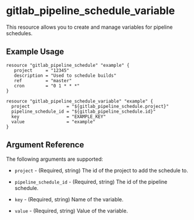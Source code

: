 # gitlab\_pipeline\_schedule\_variable

This resource allows you to create and manage variables for pipeline schedules.

## Example Usage

```hcl
resource "gitlab_pipeline_schedule" "example" {
   project     = "12345"
   description = "Used to schedule builds"
   ref         = "master"
   cron        = "0 1 * * *"
}

resource "gitlab_pipeline_schedule_variable" "example" {
  project              = "${gitlab_pipeline_schedule.project}"
  pipeline_schedule_id = "${gitlab_pipeline_schedule.id}"
  key                  = "EXAMPLE_KEY"
  value                = "example"
}
```

## Argument Reference

The following arguments are supported:

* `project` - (Required, string) The id of the project to add the schedule to.

* `pipeline_schedule_id` - (Required, string) The id of the pipeline schedule.

* `key` - (Required, string) Name of the variable.

* `value` - (Required, string) 	Value of the variable.

